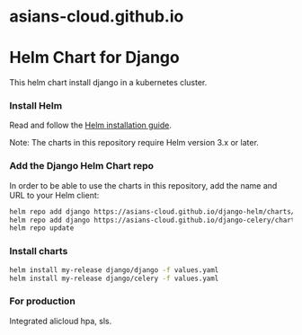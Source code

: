 # asians-cloud.github.io

# Helm Chart for Django
This helm chart install django in a kubernetes cluster.

### Install Helm
Read and follow the [Helm installation guide](https://helm.sh/docs/intro/install/).

Note: The charts in this repository require Helm version 3.x or later.

### Add the Django Helm Chart repo
In order to be able to use the charts in this repository, add the name and URL to your Helm client:
```bash
helm repo add django https://asians-cloud.github.io/django-helm/charts/
helm repo add django https://asians-cloud.github.io/django-celery/charts/
helm repo update
```

### Install charts
```bash
helm install my-release django/django -f values.yaml
helm install my-release django/celery -f values.yaml
```

### For production
Integrated alicloud hpa, sls.